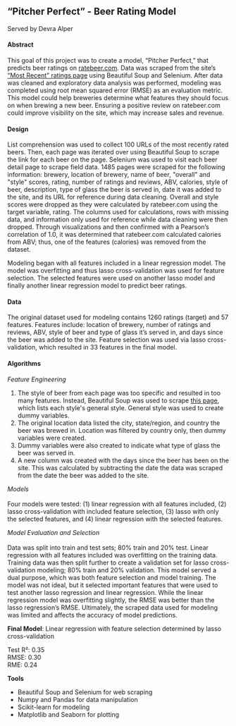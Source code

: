 ## **“Pitcher Perfect” - Beer Rating Model**

Served by Devra Alper



#### **Abstract**
This goal of this project was to create a model, “Pitcher Perfect,” that predicts beer ratings on [ratebeer.com](http://ratebeer.com). Data was scraped from the site’s [“Most Recent” ratings page](https://www.ratebeer.com/beer-ratings/) using Beautiful Soup and Selenium. After data was cleaned and exploratory data analysis was performed, modeling was completed using root mean squared error (RMSE) as an evaluation metric. This model could help breweries determine what features they should focus on when brewing a new beer. Ensuring a positive review on ratebeer.com could improve visibility on the site, which may increase sales and revenue.

#### **Design**
List comprehension was used to collect 100 URLs of the most recently rated beers. Then, each page was iterated over using Beautiful Soup to scrape the link for each beer on the page. Selenium was used to visit each beer detail page to scrape field data. 1485 pages were scraped for the following information: brewery, location of brewery, name of beer, "overall" and "style" scores, rating, number of ratings and reviews, ABV, calories, style of beer, description, type of glass the beer is served in, date it was added to the site, and its URL for reference during data cleaning. Overall and style scores were dropped as they were calculated by ratebeer.com using the target variable, rating. The columns used for calculations, rows with missing data, and information only used for reference while data cleaning were then dropped. Through visualizations and then confirmed with a Pearson’s correlation of 1.0, it was determined that ratebeer.com calculated calories from ABV; thus, one of the features (calories) was removed from the dataset.

Modeling began with all features included in a linear regression model. The model was overfitting and thus lasso cross-validation was used for feature selection. The selected features were used on another lasso model and finally another linear regression model to predict beer ratings.


#### **Data**
The original dataset used for modeling contains 1260 ratings (target) and 57 features. Features include: location of brewery, number of ratings and reviews, ABV, style of beer and type of glass it’s served in, and days since the beer was added to the site. Feature selection was used via lasso cross-validation, which resulted in 33 features in the final model.

#### **Algorithms**
*Feature Engineering* <br>
1. The style of beer from each page was too specific and resulted in too many features. Instead, Beautiful Soup was used to scrape [this page](https://www.ratebeer.com/beerstyles/), which lists each style's general style. General style was used to create dummy variables.
2. The original location data listed the city, state/region, and country the beer was brewed in. Location was filtered by country only, then dummy variables were created.
3. Dummy variables were also created to indicate what type of glass the beer was served in.
4. A new column was created with the days since the beer has been on the site. This was calculated by subtracting the date the data was scraped from the date the beer was added to the site.

*Models* <br>
<br>
Four models were tested: (1) linear regression with all features included, (2) lasso cross-validation with included feature selection, (3) lasso with only the selected features, and (4) linear regression with the selected features.

*Model Evaluation and Selection* <br>
<br>
Data was split into train and test sets; 80% train and 20% test. Linear regression with all features included was overfitting on the training data. Training data was then split further to create a validation set for lasso cross-validation modeling; 80% train and 20% validation. This model served a dual purpose, which was both feature selection and model training. The model was not ideal, but it selected important features that were used to test another lasso regression and linear regression. While the linear regression model was overfitting slightly, the RMSE was better than the lasso regression’s RMSE. Ultimately, the scraped data used for modeling was limited and affects the accuracy of model predictions.

**Final Model**: Linear regression with feature selection determined by lasso cross-validation

Test R²: 0.35 <br>
RMSE: 0.30 <br>
RME: 0.24

**Tools**
* Beautiful Soup and Selenium for web scraping
* Numpy and Pandas for data manipulation
* Scikit-learn for modeling
* Matplotlib and Seaborn for plotting
